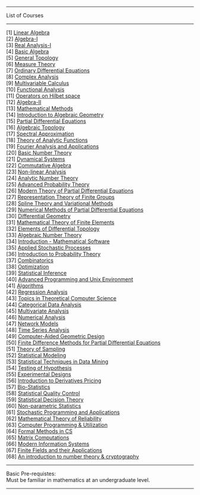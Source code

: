 ***
List of Courses
***
[1] <a href="https://github.com/Geek-Research-Lab/networking/blob/master/stuffs/math/self_prep/workloads/1_linear_algebra.md">Linear Algebra</a><br>
[2] <a href="https://github.com/Geek-Research-Lab/networking/blob/master/stuffs/math/self_prep/workloads/2_algebra_1.md">Algebra-I </a><br>
[3] <a href="https://github.com/Geek-Research-Lab/networking/blob/master/stuffs/math/self_prep/workloads/3_real_analysis_1.md">Real Analysis-I </a><br>
[4] <a href="https://github.com/Geek-Research-Lab/networking/blob/master/stuffs/math/self_prep/workloads/4_basic_algebra.md">Basic Algebra </a><br>
[5] <a href="https://github.com/Geek-Research-Lab/networking/blob/master/stuffs/math/self_prep/workloads/5_general_topology.md">General Topology </a><br>
[6] <a href="https://github.com/Geek-Research-Lab/networking/blob/master/stuffs/math/self_prep/workloads/6_measure_theory.md">Measure Theory </a><br>
[7] <a href="https://github.com/Geek-Research-Lab/networking/blob/master/stuffs/math/self_prep/workloads/7_ordinary_differential_equations.md">Ordinary Differential Equations </a><br>
[8] <a href="https://github.com/Geek-Research-Lab/networking/blob/master/stuffs/math/self_prep/workloads/8_complex_analysis.md">Complex Analysis </a><br>
[9] <a href="https://github.com/Geek-Research-Lab/networking/blob/master/stuffs/math/self_prep/workloads/9_multivariable_calculus.md">Multivariable Calculus </a><br>
[10] <a href="https://github.com/Geek-Research-Lab/networking/blob/master/stuffs/math/self_prep/workloads/10_functional_analysis.md">Functional Analysis </a><br>
[11] <a href="https://github.com/Geek-Research-Lab/networking/blob/master/stuffs/math/self_prep/workloads/11_operators_on_hilbert_spaces.md">Operators on Hilbet space </a><br>
[12] <a href="https://github.com/Geek-Research-Lab/networking/blob/master/stuffs/math/self_prep/workloads/12_algebra_2.md">Algebra-II </a><br>
[13] <a href="https://github.com/Geek-Research-Lab/networking/blob/master/stuffs/math/self_prep/workloads/13_mathematical_methods.md">Mathematical Methods </a><br>
[14] <a href="https://github.com/Geek-Research-Lab/networking/blob/master/stuffs/math/self_prep/workloads/14_intro_algebraic_geometry.md">Introduction to Algebraic Geometry </a><br>
[15] <a href="https://github.com/Geek-Research-Lab/networking/blob/master/stuffs/math/self_prep/workloads/15_partial_differential_equations.md">Partial Differential Equations </a><br>
[16] <a href="https://github.com/Geek-Research-Lab/networking/blob/master/stuffs/math/self_prep/workloads/16_algebraic_topology.md">Algebraic Topology </a><br>
[17] <a href="https://github.com/Geek-Research-Lab/networking/blob/master/stuffs/math/self_prep/workloads/17_spectral_approximation.md">Spectral Approximation </a><br>
[18] <a href="https://github.com/Geek-Research-Lab/networking/blob/master/stuffs/math/self_prep/workloads/18_theory_of_analytic_functions.md">Theory of Analytic Functions </a><br>
[19] <a href="https://github.com/Geek-Research-Lab/networking/blob/master/stuffs/math/self_prep/workloads/19_fourier_analysis_and_applications.md">Fourier Analysis and Applications </a><br>
[20] <a href="https://github.com/Geek-Research-Lab/networking/blob/master/stuffs/math/self_prep/workloads/20_basic_number_theory.md">Basic Number Theory </a><br>
[21] <a href="https://github.com/Geek-Research-Lab/networking/blob/master/stuffs/math/self_prep/workloads/21_dynamical_systems.md">Dynamical Systems </a><br>
[22] <a href="https://github.com/Geek-Research-Lab/networking/blob/master/stuffs/math/self_prep/workloads/22_commutative_algebra.md">Commutative Algebra </a><br>
[23] <a href="https://github.com/Geek-Research-Lab/networking/blob/master/stuffs/math/self_prep/workloads/23_non_linear_analysis.md">Non-linear Analysis </a><br>
[24] <a href="https://github.com/Geek-Research-Lab/networking/blob/master/stuffs/math/self_prep/workloads/24_analytic_number_theory.md">Analytic Number Theory </a><br>
[25] <a href="https://github.com/Geek-Research-Lab/networking/blob/master/stuffs/math/self_prep/workloads/25_advanced_probability_theory.md">Advanced Probability Theory </a><br>
[26] <a href="https://github.com/Geek-Research-Lab/networking/blob/master/stuffs/math/self_prep/workloads/26_modern_theory_of_partial_differential_equations.md">Modern Theory of Partial Differential Equations </a><br>
[27] <a href="https://github.com/Geek-Research-Lab/networking/blob/master/stuffs/math/self_prep/workloads/27_representation_theory_of_finite_groups.md">Representation Theory of Finite Groups </a><br>
[28] <a href="https://github.com/Geek-Research-Lab/networking/blob/master/stuffs/math/self_prep/workloads/28_spline_theory_and_variational_methods.md">Spline Theory and Variational Methods </a><br>
[29] <a href="https://github.com/Geek-Research-Lab/networking/blob/master/stuffs/math/self_prep/workloads/29_numerical_methods_for_partial_differential_equations.md">Numerical Methods of Partial Differential Equations </a><br>
[30] <a href="https://github.com/Geek-Research-Lab/networking/blob/master/stuffs/math/self_prep/workloads/30_differential_geometry.md">Differential Geometry </a><br>
[31] <a href="https://github.com/Geek-Research-Lab/networking/blob/master/stuffs/math/self_prep/workloads/31_mathematical_theory_of_finite_elements.md">Mathematical Theory of Finite Elements </a><br>
[32] <a href="https://github.com/Geek-Research-Lab/networking/blob/master/stuffs/math/self_prep/workloads/32_elements_of_differential_topology.md">Elements of Differential Topology </a><br>
[33] <a href="https://github.com/Geek-Research-Lab/networking/blob/master/stuffs/math/self_prep/workloads/33_algebraic_number_theory.md">Algebraic Number Theory </a><br>
[34] <a href="https://github.com/Geek-Research-Lab/networking/blob/master/stuffs/math/self_prep/workloads/34_intro_math_software.md">Introduction - Mathematical Software </a><br>
[35] <a href="https://github.com/Geek-Research-Lab/networking/blob/master/stuffs/math/self_prep/workloads/35_applied_stochastic_processes.md">Applied Stochastic Processes </a><br>
[36] <a href="https://github.com/Geek-Research-Lab/networking/blob/master/stuffs/math/self_prep/workloads/36_intro_probability_theory.md">Introduction to Probability Theory </a><br>
[37] <a href="https://github.com/Geek-Research-Lab/networking/blob/master/stuffs/math/self_prep/workloads/37_combinatorics.md">Combinatorics </a><br>
[38] <a href="https://github.com/Geek-Research-Lab/networking/blob/master/stuffs/math/self_prep/workloads/38_optimization.md">Optimization </a><br>
[39] <a href="https://github.com/Geek-Research-Lab/networking/blob/master/stuffs/math/self_prep/workloads/39_statistical_inference.md">Statistical Inference </a><br>
[40] <a href="https://github.com/Geek-Research-Lab/networking/blob/master/stuffs/math/self_prep/workloads/40_advanced_programming_and_unix_environment.md">Advanced Programming and Unix Environment </a><br>
[41] <a href="https://github.com/Geek-Research-Lab/networking/blob/master/stuffs/math/self_prep/workloads/41_algorithms.md">Algorithms </a><br>
[42] <a href="https://github.com/Geek-Research-Lab/networking/blob/master/stuffs/math/self_prep/workloads/42_regression_analysis.md">Regression Analysis </a><br>
[43] <a href="https://github.com/Geek-Research-Lab/networking/blob/master/stuffs/math/self_prep/workloads/43_topics_in_theoritical_computer_science.md">Topics in Theoretical Computer Science </a><br>
[44] <a href="https://github.com/Geek-Research-Lab/networking/blob/master/stuffs/math/self_prep/workloads/44_categorical_data_analysis.md">Categorical Data Analysis </a><br>
[45] <a href="https://github.com/Geek-Research-Lab/networking/blob/master/stuffs/math/self_prep/workloads/45_multivariate_analysis.md">Multivariate Analysis </a><br>
[46] <a href="https://github.com/Geek-Research-Lab/networking/blob/master/stuffs/math/self_prep/workloads/46_numerical_analysis.md">Numerical Analysis </a><br>
[47] <a href="https://github.com/Geek-Research-Lab/networking/blob/master/stuffs/math/self_prep/workloads/47_network_models.md">Network Models </a><br>
[48] <a href="https://github.com/Geek-Research-Lab/networking/blob/master/stuffs/math/self_prep/workloads/48_time_series_analysis.md">Time Series Analysis </a><br>
[49] <a href="https://github.com/Geek-Research-Lab/networking/blob/master/stuffs/math/self_prep/workloads/49_computer_aided_geometric_design.md">Computer-Aided Geometric Design </a><br>
[50] <a href="https://github.com/Geek-Research-Lab/networking/blob/master/stuffs/math/self_prep/workloads/50_finite_difference_methods_for_partial_differential_equations.md">Finite Difference Methods for Partial Differential Equations </a><br>
[51] <a href="https://github.com/Geek-Research-Lab/networking/blob/master/stuffs/math/self_prep/workloads/51_theory_of_sampling.md">Theory of Sampling </a><br>
[52] <a href="https://github.com/Geek-Research-Lab/networking/blob/master/stuffs/math/self_prep/workloads/52_statistical_modeling.md">Statistical Modeling </a><br>
[53] <a href="https://github.com/Geek-Research-Lab/networking/blob/master/stuffs/math/self_prep/workloads/53_statistical_techniques_in_data_mining.md">Statistical Techniques in Data Mining </a><br>
[54] <a href="https://github.com/Geek-Research-Lab/networking/blob/master/stuffs/math/self_prep/workloads/54_testing_of_hypothesis.md">Testing of Hypothesis </a><br>
[55] <a href="https://github.com/Geek-Research-Lab/networking/blob/master/stuffs/math/self_prep/workloads/55_experimental_designs.md">Experimental Designs </a><br>
[56] <a href="https://github.com/Geek-Research-Lab/networking/blob/master/stuffs/math/self_prep/workloads/56_intro_derivatives_pricing.md">Introduction to Derivatives Pricing </a><br>
[57] <a href="https://github.com/Geek-Research-Lab/networking/blob/master/stuffs/math/self_prep/workloads/57_biostatistics.md">Bio-Statistics </a><br>
[58] <a href="https://github.com/Geek-Research-Lab/networking/blob/master/stuffs/math/self_prep/workloads/58_statistical_quality_control.md">Statistical Quality Control </a><br>
[59] <a href="https://github.com/Geek-Research-Lab/networking/blob/master/stuffs/math/self_prep/workloads/59_statistical_decision_theory.md">Statistical Decision Theory </a><br>
[60] <a href="">Non-parametric Statistics </a><br>
[61] <a href="">Stochastic Programming and Applications </a><br>
[62] <a href="">Mathematical Theory of Reliability </a><br>
[63] <a href="">Computer Programming & Utilization </a><br>
[64] <a href="">Formal Methods in CS </a><br>
[65] <a href="">Matrix Computations </a><br>
[66] <a href="">Modern Information Systems </a><br>
[67] <a href="">Finite Fields and their Applications </a><br>
[68] <a href="">An introduction to number theory & cryptography </a><br>
***
Basic Pre-requistes: <br>
Must be familiar in mathematics at an undergraduate level.
***